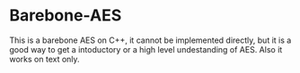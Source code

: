 # Barebone-AES
This is a barebone AES on C++, it cannot be implemented directly, but it is a good way to get a intoductory or a high level undestanding of AES. Also it works on text only.

